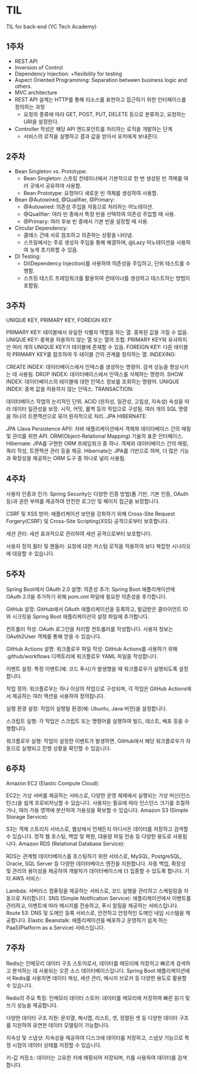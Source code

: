 # TIL
TIL for back-end (YC Tech Academy)

## 1주차
* REST API
* Inversion of Control
* Dependency Injection: +flexibility for testing
* Aspect Oriented Programming: Separation between business logic and others.
* MVC architecture
* REST API 설계는 HTTP를 통해 리소스를 표현하고 접근하기 위한 인터페이스를 정의하는 과정
  * 요청의 종류에 따라 GET, POST, PUT, DELETE 등으로 분류하고, 요청하는 URI을 설정한다.
* Controller 작성은 해당 API 엔드포인트를 처리하는 로직을 개발하는 단계
  * 서비스의 로직을 실행하고 결과 값을 받아서 유저에게 보내준다.

## 2주차
* Bean Singleton vs. Prototype:
  * Bean Singleton: 스프링 컨테이너에서 기본적으로 한 번 생성된 빈 객체를 여러 곳에서 공유하여 사용함.
  * Bean Prototype: 요청마다 새로운 빈 객체를 생성하여 사용함.
* Bean @Autowired, @Qualifier, @Primary:
  * @Autowired: 의존성 주입을 자동으로 처리하는 어노테이션.
  * @Qualifier: 여러 빈 중에서 특정 빈을 선택하여 의존성 주입할 때 사용.
  * @Primary: 여러 후보 빈 중에서 기본 빈을 설정할 때 사용.
* Circular Dependency:
  * 클래스 간에 서로 참조하고 의존하는 상황을 나타냄.
  * 스프링에서는 주로 생성자 주입을 통해 해결하며, @Lazy 어노테이션을 사용하여 늦게 초기화할 수 있음.
* DI Testing:
  * DI(Dependency Injection)를 사용하여 의존성을 주입하고, 단위 테스트를 수행함.
  * 스프링 테스트 프레임워크를 활용하여 컨테이너를 생성하고 테스트하는 방법이 포함됨.

## 3주차
UNIQUE KEY, PRIMARY KEY, FOREIGN KEY:

PRIMARY KEY: 테이블에서 유일한 식별자 역할을 하는 열. 중복된 값을 가질 수 없음.
UNIQUE KEY: 중복을 허용하지 않는 열 또는 열의 조합. PRIMARY KEY와 유사하지만 여러 개의 UNIQUE KEY가 테이블에 존재할 수 있음.
FOREIGN KEY: 다른 테이블의 PRIMARY KEY를 참조하여 두 테이블 간의 관계를 정의하는 열.
INDEXING:

CREATE INDEX: 데이터베이스에서 인덱스를 생성하는 명령어. 검색 성능을 향상시키는 데 사용됨.
DROP INDEX: 데이터베이스에서 인덱스를 삭제하는 명령어.
SHOW INDEX: 데이터베이스의 테이블에 대한 인덱스 정보를 조회하는 명령어.
UNIQUE INDEX: 중복 값을 허용하지 않는 인덱스.
TRANSACTION:

데이터베이스 작업의 논리적인 단위. ACID (원자성, 일관성, 고립성, 지속성) 속성을 따라 데이터 일관성을 보장.
시작, 커밋, 롤백 등의 작업으로 구성됨.
여러 개의 SQL 명령을 하나의 트랜잭션으로 묶어 원자적으로 처리.
JPA HIBERNATE:

JPA (Java Persistence API): 자바 애플리케이션에서 객체와 데이터베이스 간의 매핑 및 관리를 위한 API. ORM(Object-Relational Mapping) 기술의 표준 인터페이스.
Hibernate: JPA를 구현한 ORM 프레임워크 중 하나. 객체와 데이터베이스 간의 매핑, 쿼리 작성, 트랜잭션 관리 등을 제공.
Hibernate는 JPA를 기반으로 하며, 더 많은 기능과 확장성을 제공하는 ORM 도구 중 하나로 널리 사용됨.

## 4주차
사용자 인증과 인가: Spring Security는 다양한 인증 방법(폼 기반, 기본 인증, OAuth 등)과 권한 부여를 제공하여 안전한 로그인 및 페이지 접근을 보장합니다.

CSRF 및 XSS 방어: 애플리케이션 보안을 강화하기 위해 Cross-Site Request Forgery(CSRF) 및 Cross-Site Scripting(XSS) 공격으로부터 보호합니다.

세션 관리: 세션 효과적으로 관리하여 세션 공격으로부터 보호합니다.

사용자 정의 필터 및 핸들러: 요청에 대한 커스텀 로직을 적용하여 보다 복잡한 시나리오에 대응할 수 있습니다.

## 5주차

Spring Boot에서 OAuth 2.0 설명:
의존성 추가: Spring Boot 애플리케이션에 OAuth 2.0을 추가하기 위해 pom.xml 파일에 필요한 의존성을 추가합니다.

GitHub 설정: GitHub에서 OAuth 애플리케이션을 등록하고, 발급받은 클라이언트 ID와 시크릿을 Spring Boot 애플리케이션의 설정 파일에 추가합니다.

컨트롤러 작성: OAuth 로그인을 처리할 컨트롤러를 작성합니다. 사용자 정보는 OAuth2User 객체를 통해 얻을 수 있습니다.

GitHub Actions 설명:
워크플로우 파일 작성: GitHub Actions를 사용하기 위해 .github/workflows 디렉토리에 워크플로우 YAML 파일을 작성합니다.

이벤트 설정: 특정 이벤트(예: 코드 푸시)가 발생했을 때 워크플로우가 실행되도록 설정합니다.

작업 정의: 워크플로우는 하나 이상의 작업으로 구성되며, 각 작업은 GitHub Actions에서 제공하는 여러 액션을 사용하여 정의됩니다.

실행 환경 설정: 작업이 실행될 환경(예: Ubuntu, Java 버전)을 설정합니다.

스크립트 실행: 각 작업은 스크립트 또는 명령어를 실행하여 빌드, 테스트, 배포 등을 수행합니다.

워크플로우 실행: 작업이 설정한 이벤트가 발생하면, GitHub에서 해당 워크플로우가 자동으로 실행되고 진행 상황을 확인할 수 있습니다.

## 6주차
Amazon EC2 (Elastic Compute Cloud):

EC2는 가상 서버를 제공하는 서비스로, 다양한 운영 체제에서 실행되는 가상 머신(인스턴스)을 쉽게 프로비저닝할 수 있습니다.
사용자는 필요에 따라 인스턴스 크기를 조절하거나, 여러 가용 영역에 분산하여 가용성을 확보할 수 있습니다.
Amazon S3 (Simple Storage Service):

S3는 객체 스토리지 서비스로, 웹상에서 언제든지 어디서든 데이터를 저장하고 검색할 수 있습니다.
정적 웹 호스팅, 백업 및 복원, 대용량 파일 전송 등 다양한 용도로 사용됩니다.
Amazon RDS (Relational Database Service):

RDS는 관계형 데이터베이스를 호스팅하기 위한 서비스로, MySQL, PostgreSQL, Oracle, SQL Server 등 다양한 데이터베이스 엔진을 지원합니다.
자동 백업, 확장성 및 관리의 용이성을 제공하여 개발자가 데이터베이스에 더 집중할 수 있도록 합니다.
기타 AWS 서비스:

Lambda: 서버리스 컴퓨팅을 제공하는 서비스로, 코드 실행을 관리하고 스케일링을 자동으로 처리합니다.
SNS (Simple Notification Service): 애플리케이션에서 이벤트를 관리하고, 이벤트에 따라 메시지를 전송하고, 푸시 알림을 제공하는 서비스입니다.
Route 53: DNS 및 도메인 등록 서비스로, 안전하고 안정적인 도메인 네임 시스템을 제공합니다.
Elastic Beanstalk: 애플리케이션을 배포하고 운영하기 쉽게 하는 PaaS(Platform as a Service) 서비스입니다.

## 7주차
Redis는 인메모리 데이터 구조 스토어로서, 데이터를 메모리에 저장하고 빠르게 검색하고 분석하는 데 사용되는 오픈 소스 데이터베이스입니다. Spring Boot 애플리케이션에서 Redis를 사용하면 데이터 캐싱, 세션 관리, 메시지 브로커 등 다양한 용도로 활용할 수 있습니다.

Redis의 주요 특징:
인메모리 데이터 스토어: 데이터를 메모리에 저장하여 빠른 읽기 및 쓰기 성능을 제공합니다.

다양한 데이터 구조 지원: 문자열, 해시맵, 리스트, 셋, 정렬된 셋 등 다양한 데이터 구조를 지원하여 유연한 데이터 모델링이 가능합니다.

지속성 및 스냅샷: 지속성을 제공하여 디스크에 데이터를 저장하고, 스냅샷 기능으로 특정 시점의 데이터 상태를 저장할 수 있습니다.

키-값 저장소: 데이터는 고유한 키에 매핑되어 저장되며, 키를 사용하여 데이터를 검색합니다.
